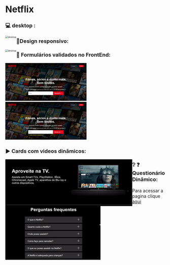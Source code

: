 # Netflix

### :computer: desktop  :

<img src="./readme/page-desktop.gif" alt="desktop" style="zoom: 50%; float: left;" >



### :vibration_mode:Design responsivo:

<img src="./readme/responsive.gif" alt="desktop" style="zoom:50%; float: left;" >





### :newspaper: Formulários validados no FrontEnd:

<img src="./readme/novalidate.jpeg" alt="Form no validation" style="zoom: 25%;" >
<br>
<img src="./readme/validate.jpeg" alt="Form validation" style="zoom:25%;" >





### :arrow_forward: Cards com videos dinâmicos:

<img src="./readme/card-video.gif" alt="card-video" style="zoom:50%; float: left;" >





### :grey_question: :question: Questionário Dinâmico:

<img src="./readme/questionario.gif" alt="questionario-gif" style="zoom:50%; float: left;" >



- Para acessar a pagina clique [aqui](https://flaviogp.github.io/clones/netflix/)